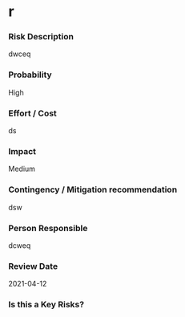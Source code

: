 

# r

### Risk Description


dwceq



### Probability


High



### Effort / Cost


ds



### Impact


Medium



### Contingency / Mitigation recommendation


dsw



### Person Responsible


dcweq



### Review Date

2021-04-12


### Is this a Key Risks?



